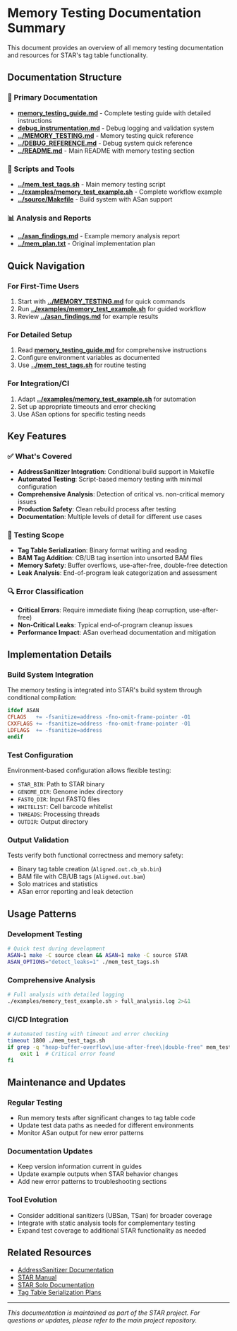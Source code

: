 # Memory Testing Documentation Summary

This document provides an overview of all memory testing documentation and resources for STAR's tag table functionality.

## Documentation Structure

### 📖 Primary Documentation
- **[memory_testing_guide.md](memory_testing_guide.md)** - Complete testing guide with detailed instructions
- **[debug_instrumentation.md](debug_instrumentation.md)** - Debug logging and validation system
- **[../MEMORY_TESTING.md](../MEMORY_TESTING.md)** - Memory testing quick reference
- **[../DEBUG_REFERENCE.md](../DEBUG_REFERENCE.md)** - Debug system quick reference
- **[../README.md](../README.md)** - Main README with memory testing section

### 🔧 Scripts and Tools
- **[../mem_test_tags.sh](../mem_test_tags.sh)** - Main memory testing script
- **[../examples/memory_test_example.sh](../examples/memory_test_example.sh)** - Complete workflow example
- **[../source/Makefile](../source/Makefile)** - Build system with ASan support

### 📊 Analysis and Reports
- **[../asan_findings.md](../asan_findings.md)** - Example memory analysis report
- **[../mem_plan.txt](../mem_plan.txt)** - Original implementation plan

## Quick Navigation

### For First-Time Users
1. Start with **[../MEMORY_TESTING.md](../MEMORY_TESTING.md)** for quick commands
2. Run **[../examples/memory_test_example.sh](../examples/memory_test_example.sh)** for guided workflow
3. Review **[../asan_findings.md](../asan_findings.md)** for example results

### For Detailed Setup
1. Read **[memory_testing_guide.md](memory_testing_guide.md)** for comprehensive instructions
2. Configure environment variables as documented
3. Use **[../mem_test_tags.sh](../mem_test_tags.sh)** for routine testing

### For Integration/CI
1. Adapt **[../examples/memory_test_example.sh](../examples/memory_test_example.sh)** for automation
2. Set up appropriate timeouts and error checking
3. Use ASan options for specific testing needs

## Key Features

### ✅ What's Covered
- **AddressSanitizer Integration**: Conditional build support in Makefile
- **Automated Testing**: Script-based memory testing with minimal configuration
- **Comprehensive Analysis**: Detection of critical vs. non-critical memory issues
- **Production Safety**: Clean rebuild process after testing
- **Documentation**: Multiple levels of detail for different use cases

### 🎯 Testing Scope
- **Tag Table Serialization**: Binary format writing and reading
- **BAM Tag Addition**: CB/UB tag insertion into unsorted BAM files
- **Memory Safety**: Buffer overflows, use-after-free, double-free detection
- **Leak Analysis**: End-of-program leak categorization and assessment

### 🔍 Error Classification
- **Critical Errors**: Require immediate fixing (heap corruption, use-after-free)
- **Non-Critical Leaks**: Typical end-of-program cleanup issues
- **Performance Impact**: ASan overhead documentation and mitigation

## Implementation Details

### Build System Integration
The memory testing is integrated into STAR's build system through conditional compilation:

```makefile
ifdef ASAN
CFLAGS   += -fsanitize=address -fno-omit-frame-pointer -O1
CXXFLAGS += -fsanitize=address -fno-omit-frame-pointer -O1
LDFLAGS  += -fsanitize=address
endif
```

### Test Configuration
Environment-based configuration allows flexible testing:
- `STAR_BIN`: Path to STAR binary
- `GENOME_DIR`: Genome index directory
- `FASTQ_DIR`: Input FASTQ files
- `WHITELIST`: Cell barcode whitelist
- `THREADS`: Processing threads
- `OUTDIR`: Output directory

### Output Validation
Tests verify both functional correctness and memory safety:
- Binary tag table creation (`Aligned.out.cb_ub.bin`)
- BAM file with CB/UB tags (`Aligned.out.bam`)
- Solo matrices and statistics
- ASan error reporting and leak detection

## Usage Patterns

### Development Testing
```bash
# Quick test during development
ASAN=1 make -C source clean && ASAN=1 make -C source STAR
ASAN_OPTIONS="detect_leaks=1" ./mem_test_tags.sh
```

### Comprehensive Analysis
```bash
# Full analysis with detailed logging
./examples/memory_test_example.sh > full_analysis.log 2>&1
```

### CI/CD Integration
```bash
# Automated testing with timeout and error checking
timeout 1800 ./mem_test_tags.sh
if grep -q "heap-buffer-overflow\|use-after-free\|double-free" mem_test.log; then
    exit 1  # Critical error found
fi
```

## Maintenance and Updates

### Regular Testing
- Run memory tests after significant changes to tag table code
- Update test data paths as needed for different environments
- Monitor ASan output for new error patterns

### Documentation Updates
- Keep version information current in guides
- Update example outputs when STAR behavior changes
- Add new error patterns to troubleshooting sections

### Tool Evolution
- Consider additional sanitizers (UBSan, TSan) for broader coverage
- Integrate with static analysis tools for complementary testing
- Expand test coverage to additional STAR functionality as needed

## Related Resources

- [AddressSanitizer Documentation](https://github.com/google/sanitizers/wiki/AddressSanitizer)
- [STAR Manual](../doc/STARmanual.pdf)
- [STAR Solo Documentation](STARsolo.md)
- [Tag Table Serialization Plans](../serialize_plan.txt)

---

*This documentation is maintained as part of the STAR project. For questions or updates, please refer to the main project repository.*
